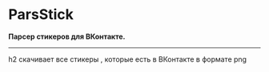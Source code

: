 # ParsStick
**Парсер стикеров для ВКонтакте.**
***
h2 скачивает все стикеры , которые есть в ВКонтакте в формате png
